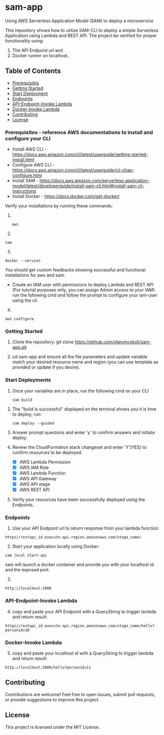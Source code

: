 # sam-app
Using AWS Serverless Application Model (SAM) to deploy a microservice

This repository shows how to utilize SAM-CLI to deploy a simple Serverless Application using Lambda and REST API. The project be verified for proper functionality using:
1. The API Endpoint url and 
2. Docker runner on localhost.

## Table of Contents

- [Prerequisites](#prerequisites)
- [Getting Started](getting-started)
- [Start Deployment](#start-deployments)
- [Endpoints](#endpoints)
- [API-Endpoint-Invoke Lambda](#API-Endpoint-Invoke-Lambda)
- [Docker-Invoke Lambda](#Docker-Invoke-Lambda)
- [Contributing](#contributing)
- [License](#license)

### Prerequisites - reference AWS documentations to install and configure your CLI

- Install AWS CLI - https://docs.aws.amazon.com/cli/latest/userguide/getting-started-install.html
- Configure AWS CLI - https://docs.aws.amazon.com/cli/latest/userguide/cli-chap-configure.html
- Install SAM - https://docs.aws.amazon.com/serverless-application-model/latest/developerguide/install-sam-cli.html#install-sam-cli-instructions
- Install Docker - https://docs.docker.com/get-docker/


Verify your installations by running these commands:

1. 

```
   aws
```

2. 

```
sam
```

3. 

```
docker --version
```
You should get custom feedbacks showing successful and functional installations for aws and sam.

- Create an IAM user with permissions to deploy Lambda and REST API (For tutorial purposes only, you can assign Admin access to your IAM). run the following cmd and follow the prompt to configure your iam-user using the cli.

4. 

```
aws configure
```

### Getting Started

1. Clone the repository:
   git clone https://github.com/okeymcokoli/sam-app.git

2. cd sam-app and ensure all the file parameters and update variable match your desired resource name and region (you can use template as provided or update if you desire). 


### Start Deployments
1. Once your variables are in place, run the following cmd on your CLI

    ```
    sam build
    ```

2. The "build is successful" displayed on the terminal shows you it is time to deploy, run:
    ```
    sam deploy --guided
    ```
3. Answer prompt questions and enter 'y' to confirm answers and initiate deploy.

4. Review the CloudFormation stack changeset and enter 'Y'[YES] to confirm resources to be deployed.

    - [x] AWS Lambda Permission
    - [x] AWS IAM Role
    - [x] AWS Lambda Function
    - [x] AWS API Gateway
    - [x] AWS API stage
    - [x] AWS REST API

5. Verify your resources have been successfully deployed using the Endpoints.

### Endpoints

1. Use your API Endpoint url to return response from your lambda function:

```
https//restapi_id.execute-api.region.amazonaws.com/stage_name/
```

2. Start your application locally using Docker:

```
sam local start-api
```

sam will launch a docker container and provide you with your localhost id and the exposed port.

3. 

```
http://localhost:3000

```


### API-Endpoint-Invoke Lambda
4. copy and paste your API Endpoint with a QueryString to trigger lambda and return result:

```
https//restapi_id.execute-api.region.amazonaws.com/stage_name/hello?personid=10
```

### Docker-Invoke Lambda
5. copy and paste your localhost id with a QueryString to trigger lambda and return result:

```
http://localhost:3000/hello?personid=11
```

## Contributing
Contributions are welcome! Feel free to open issues, submit pull requests, or provide suggestions to improve this project.

## License
This project is licensed under the MIT License.
